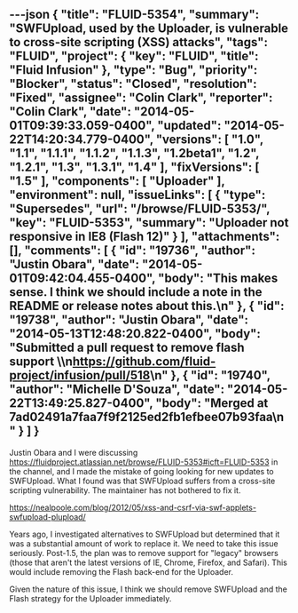 ---json
{
  "title": "FLUID-5354",
  "summary": "SWFUpload, used by the Uploader, is vulnerable to cross-site scripting (XSS) attacks",
  "tags": "FLUID",
  "project": {
    "key": "FLUID",
    "title": "Fluid Infusion"
  },
  "type": "Bug",
  "priority": "Blocker",
  "status": "Closed",
  "resolution": "Fixed",
  "assignee": "Colin Clark",
  "reporter": "Colin Clark",
  "date": "2014-05-01T09:39:33.059-0400",
  "updated": "2014-05-22T14:20:34.779-0400",
  "versions": [
    "1.0",
    "1.1",
    "1.1.1",
    "1.1.2",
    "1.1.3",
    "1.2beta1",
    "1.2",
    "1.2.1",
    "1.3",
    "1.3.1",
    "1.4"
  ],
  "fixVersions": [
    "1.5"
  ],
  "components": [
    "Uploader"
  ],
  "environment": null,
  "issueLinks": [
    {
      "type": "Supersedes",
      "url": "/browse/FLUID-5353/",
      "key": "FLUID-5353",
      "summary": "Uploader not responsive in IE8 (Flash 12)"
    }
  ],
  "attachments": [],
  "comments": [
    {
      "id": "19736",
      "author": "Justin Obara",
      "date": "2014-05-01T09:42:04.455-0400",
      "body": "This makes sense. I think we should include a note in the README or release notes about this.\n"
    },
    {
      "id": "19738",
      "author": "Justin Obara",
      "date": "2014-05-13T12:48:20.822-0400",
      "body": "Submitted a pull request to remove flash support \\\n<https://github.com/fluid-project/infusion/pull/518>\n"
    },
    {
      "id": "19740",
      "author": "Michelle D'Souza",
      "date": "2014-05-22T13:49:25.827-0400",
      "body": "Merged at 7ad02491a7faa7f9f2125ed2fb1efbee07b93faa\n"
    }
  ]
}
---
Justin Obara and I were discussing <https://fluidproject.atlassian.net/browse/FLUID-5353#icft=FLUID-5353> in the channel, and I made the mistake of going looking for new updates to SWFUpload. What I found was that SWFUpload suffers from a cross-site scripting vulnerability. The maintainer has not bothered to fix it.

<https://nealpoole.com/blog/2012/05/xss-and-csrf-via-swf-applets-swfupload-plupload/>

Years ago, I investigated alternatives to SWFUpload but determined that it was a substantial amount of work to replace it. We need to take this issue seriously. Post-1.5, the plan was to remove support for "legacy" browsers (those that aren't the latest versions of IE, Chrome, Firefox, and Safari). This would include removing the Flash back-end for the Uploader.

Given the nature of this issue, I think we should remove SWFUpload and the Flash strategy for the Uploader immediately.

        